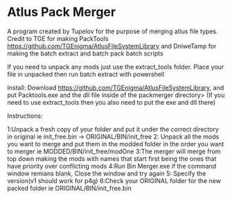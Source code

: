 # Atlus Pack Merger
A program created by Tupelov for the purpose of merging atlus file types. Credit to TGE for making PackTools https://github.com/TGEnigma/AtlusFileSystemLibrary and DniweTamp for making the batch extract and batch pack batch scripts

If you need to unpack any mods just use the extract_tools folder. Place your file in unpacked then run batch extract with powershell

Install:
Download https://github.com/TGEnigma/AtlusFileSystemLibrary, and put Packtools.exe and the dll file inside of the packmerger directory>
(If you need to use extract_tools then you also need to put the exe and dll there)
 
Instructions:

1:Unpack a fresh copy of your folder and put it under the correct directory in original ie init_free.bin -> ORIGINAL/BIN/init_free
2: Unpack all the mods you want to merge and put them in the modded folder in the order you want to merger ie MODDED/BIN/init_free/modOne
3:The merger will merge from top down making the mods with names that start first being the ones that have priority over conflicting mods
4:Run Bin Merger.exe if the command window remians blank, Close the window and try again
5: Specify the version(v1 should work for p4g)
6:Check your ORIGINAL folder for the new packed folder ie ORIGINAL/BIN/init_free.bin
